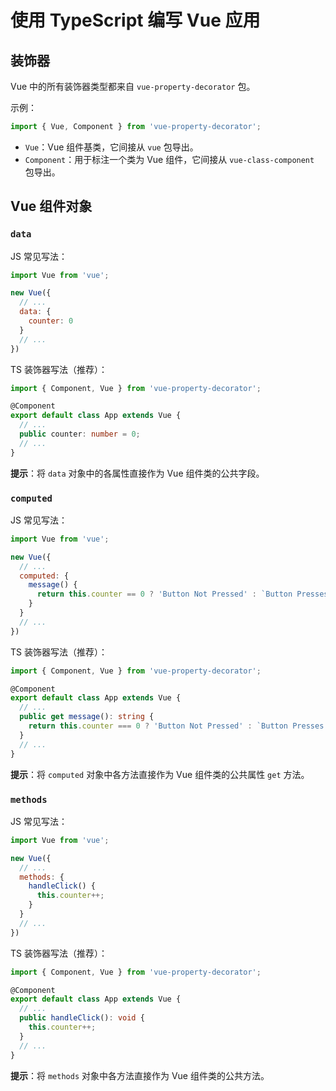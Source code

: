 # 使用 TypeScript 编写 Vue 应用

## 装饰器

Vue 中的所有装饰器类型都来自 `vue-property-decorator` 包。

示例：

```typescript
import { Vue, Component } from 'vue-property-decorator';
```

- `Vue`：Vue 组件基类，它间接从 `vue` 包导出。
- `Component`：用于标注一个类为 Vue 组件，它间接从 `vue-class-component` 包导出。

## Vue 组件对象

### `data`

JS 常见写法：

```javascript
import Vue from 'vue';

new Vue({
  // ...
  data: {
    counter: 0
  }
  // ...
})
```

TS 装饰器写法（推荐）：

```typescript
import { Component, Vue } from 'vue-property-decorator';

@Component
export default class App extends Vue {
  // ...
  public counter: number = 0;
  // ...
}
```

**提示**：将 `data` 对象中的各属性直接作为 Vue 组件类的公共字段。

### `computed`

JS 常见写法：

```javascript
import Vue from 'vue';

new Vue({
  // ...
  computed: {
    message() {
      return this.counter == 0 ? 'Button Not Pressed' : `Button Presses: ${this.counter}`;
    }
  }
  // ...
})
```

TS 装饰器写法（推荐）：

```typescript
import { Component, Vue } from 'vue-property-decorator';

@Component
export default class App extends Vue {
  // ...
  public get message(): string {
    return this.counter === 0 ? 'Button Not Pressed' : `Button Presses: ${this.counter}`;
  }
  // ...
}
```

**提示**：将 `computed` 对象中各方法直接作为 Vue 组件类的公共属性 `get` 方法。

### `methods`

JS 常见写法：

```javascript
import Vue from 'vue';

new Vue({
  // ...
  methods: {
    handleClick() {
      this.counter++;
    }
  }
  // ...
})
```

TS 装饰器写法（推荐）：

```typescript
import { Component, Vue } from 'vue-property-decorator';

@Component
export default class App extends Vue {
  // ...
  public handleClick(): void {
    this.counter++;
  }
  // ...
}
```

**提示**：将 `methods` 对象中各方法直接作为 Vue 组件类的公共方法。
